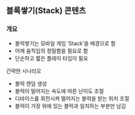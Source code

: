 ## 블록쌓기(Stack) 콘텐츠

### 개요 
* 블럭쌓기는 모바일 게임 ‘Stack’을 배경으로 함
* 어깨 움직임의 정밀함을 필요로 함
* 단순하고 짧은 플레이 타임이 필요

간략한 시나리오
* 블럭 랜덤 생성
* 블럭이 떨어지는 속도에 따른 난이도 조절
* 디바이스를 회전시켜 떨어지는 블럭을 받는 위치 조절
* 블럭이 가장 위에 있는 블럭과 일치하는 부분만 남김
